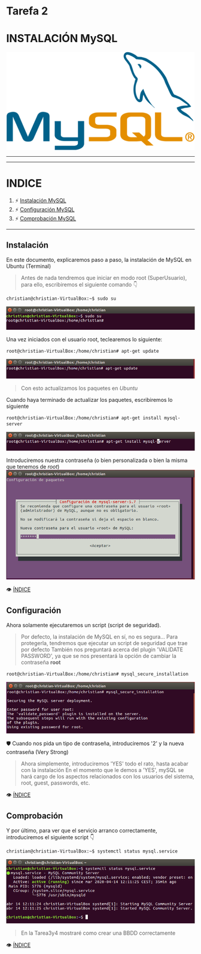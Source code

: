 # Tarefa 2

# INSTALACIÓN MySQL
![MYSQL](https://raw.githubusercontent.com/christiancf9/ApuntesSQL/master/imagenes/mysql.png)
***
***
# INDICE <a name="mysql_index"></a>
1. ⚡ [Instalación MySQL](#install_mysql)
2. ⚡ [Configuración MySQL](#conf_mysql)
3. ⚡ [Comprobación MySQL](#check_mysql)
***
## Instalación <a name="install_mysql"></a>
En este documento, explicaremos paso a paso, la instalación de MySQL en Ubuntu (Terminal)

 > Antes de nada tendremos que iniciar en modo root (SuperUsuario), para ello, escribiremos el siguiente comando 👇

```console
christian@christian-VirtualBox:~$ sudo su
```
![SUDO_SU](https://raw.githubusercontent.com/christiancf9/ApuntesSQL/master/imagenes/sudo_su.png)

Una vez iniciados con el usuario root, teclearemos lo siguiente:

```console
root@christian-VirtualBox:/home/christian# apt-get update
```

![APT-GET_UPDATE](https://raw.githubusercontent.com/christiancf9/ApuntesSQL/master/imagenes/apt-get_update.png)

 > Con esto actualizamos los paquetes en *Ubuntu*
 
Cuando haya terminado de actualizar los paquetes, escribiremos lo siguiente


```console
root@christian-VirtualBox:/home/christian# apt-get install mysql-server
```

![INSTALLING MYSQL](https://raw.githubusercontent.com/christiancf9/ApuntesSQL/master/imagenes/apt-get_install_mysql-server.png)

Introduciremos nuestra contraseña (o bien personalizada o bien la misma que tenemos de *root*)
![MYSQL-PASSWORD](https://raw.githubusercontent.com/christiancf9/ApuntesSQL/master/imagenes/mysql_password.png)

👁 [ÍNDICE](#mysql_index)

## Configuración <a name="conf_mysql"></a>

Ahora solamente ejecutaremos un script (script de seguridad).

 > Por defecto, la instalación de MySQL en sí, no es segura... Para protegerla, tendremos que ejecutar un script de seguridad que trae por defecto
 > También nos preguntará acerca del plugin 'VALIDATE PASSWORD', ya que se nos presentará la opción de cambiar la contraseña **root** 

```console
root@christian-VirtualBox:/home/christian# mysql_secure_installation
```

![MYSQL-SECURE](https://raw.githubusercontent.com/christiancf9/ApuntesSQL/master/imagenes/mysql_secure.png)

🛡 Cuando nos pida un tipo de contraseña, introduciremos '2' y la nueva contraseña (Very Strong)
 > Ahora simplemente, introduciremos 'YES' todo el rato, hasta acabar con la instalación
 > En el momento que le demos a 'YES', mySQL se hará cargo de los aspectos relacionados con los usuarios del sistema, root, guest, passwords, etc.

👁 [ÍNDICE](#mysql_index)

## Comprobación <a name="check_mysql"></a>

Y por último, para ver que el servicio arranco correctamente, introduciremos el siguiente script 👇
```console
christian@christian-VirtualBox:~$ systemctl status mysql.service
```

![MYSQL-SECURE](https://raw.githubusercontent.com/christiancf9/ApuntesSQL/master/imagenes/systemctl.png)

 > En la Tarea3y4 mostraré como crear una BBDD correctamente
 
👁 [ÍNDICE](#mysql_index)
